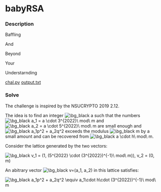 # babyRSA

### Description

Baffling

And

Beyond

Your

Understarnding

[chal.py](chal.py)
[output.txt](output.txt)

### Solve

The challenge is inspired by the NSUCRYPTO 2019 2.12.

The idea is to find an integer <img src="https://latex.codecogs.com/png.image?\dpi{110}&space;\bg_black&space;a" title="\bg_black a" /> such that the numbers <img src="https://latex.codecogs.com/png.image?\dpi{110}&space;\bg_black&space;a_1&space;=&space;a&space;\cdot&space;3^{2022}\&space;mod\&space;m" title="\bg_black a_1 = a \cdot 3^{2022}\ mod\ m" /> and <img src="https://latex.codecogs.com/png.image?\dpi{110}&space;\bg_black&space;a_2&space;=&space;a&space;\cdot&space;5^{2022}\&space;mod\&space;m" title="\bg_black a_2 = a \cdot 5^{2022}\ mod\ m" /> are small enough and <img src="https://latex.codecogs.com/png.image?\dpi{110}&space;\bg_black&space;a_1p^2&space;&plus;&space;a_2q^2" title="\bg_black a_1p^2 + a_2q^2" /> exceeds the modulus <img src="https://latex.codecogs.com/png.image?\dpi{110}&space;\bg_black&space;m" title="\bg_black m" /> by a small amount and can be recovered from <img src="https://latex.codecogs.com/png.image?\dpi{110}&space;\bg_black&space;a&space;\cdot&space;h\&space;mod\&space;m" title="\bg_black a \cdot h\ mod\ m" />.

Consider the lattice generated by the two vectors:

<img src="https://latex.codecogs.com/png.image?\dpi{110}&space;\bg_black&space;v_1&space;=&space;(1,&space;(5^{2022}&space;\cdot&space;(3^{2022})^{-1}\&space;mod\&space;m)),&space;v_2&space;=&space;(0,&space;m)" title="\bg_black v_1 = (1, (5^{2022} \cdot (3^{2022})^{-1}\ mod\ m)), v_2 = (0, m)" />

An abitrary vector <img src="https://latex.codecogs.com/png.image?\dpi{110}&space;\bg_black&space;v=(a_1,&space;a_2)" title="\bg_black v=(a_1, a_2)" /> in this lattice satisfies:

<img src="https://latex.codecogs.com/png.image?\dpi{110}&space;\bg_black&space;a_1p^2&space;&plus;&space;a_2q^2&space;\equiv&space;a_1\cdot&space;h\cdot&space;(3^{2022})^{-1}\&space;mod\&space;m" title="\bg_black a_1p^2 + a_2q^2 \equiv a_1\cdot h\cdot (3^{2022})^{-1}\ mod\ m" />
